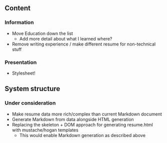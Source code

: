 ## Content
### Information
- Move Education down the list
  - Add more detail about what I learned where?
- Remove writing experience / make different resume for non-technical stuff

### Presentation
- Stylesheet!

## System structure
### Under consideration
- Make resume data more rich/complex than current Markdown document
- Generate Markdown from data alongside HTML generation
- Replacing the skeleton + DOM approach for generating resume.html with mustache/hogan templates
  - This would enable Markdown generation as described above
